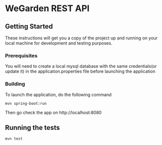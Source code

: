 # WeGarden REST API


## Getting Started

These instructions will get you a copy of the project up and running on your local machine for development and testing purposes.

### Prerequisites

You will need to create a local mysql database with the same credentials(or update it) in the application.properties file before launching the application


### Building
To launch the application, do the following command
```
mvn spring-boot:run
```

Then go check the app on http://localhost:8080

## Running the tests

```
mvn test
```


